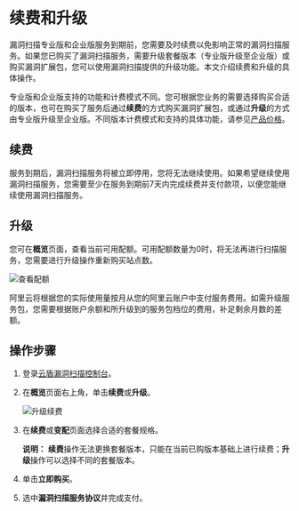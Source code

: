 # 续费和升级

漏洞扫描专业版和企业版服务到期前，您需要及时续费以免影响正常的漏洞扫描服务。如果您已购买了漏洞扫描服务，需要升级套餐版本（专业版升级至企业版）或购买漏洞扩展包，您可以使用漏洞扫描提供的升级功能。本文介绍续费和升级的具体操作。

专业版和企业版支持的功能和计费模式不同。您可根据您业务的需要选择购买合适的版本，也可在购买了服务后通过**续费**的方式购买漏洞扩展包，或通过**升级**的方式由专业版升级至企业版。不同版本计费模式和支持的具体功能，请参见[产品价格](/cn.zh-CN/产品定价/产品价格.md)。

## 续费

服务到期后，漏洞扫描服务将被立即停用，您将无法继续使用。如果希望继续使用漏洞扫描服务，您需要至少在服务到期前7天内完成续费并支付款项，以便您能继续使用漏洞扫描服务。

## 升级

您可在**概览**页面，查看当前可用配额。可用配额数量为0时，将无法再进行扫描服务，您需要进行升级操作重新购买站点数。

![查看配额](https://static-aliyun-doc.oss-accelerate.aliyuncs.com/assets/img/zh-CN/9427769161/p13042.png)

阿里云将根据您的实际使用量按月从您的阿里云账户中支付服务费用。如需升级服务包，您需要根据账户余额和所升级到的服务包档位的费用，补足剩余月数的差额。

## 操作步骤

1.  登录[云盾漏洞扫描控制台](https://yundun.console.aliyun.com/?p=avds)。
2.  在**概览**页面右上角，单击**续费**或**升级**。

    ![升级续费](https://static-aliyun-doc.oss-accelerate.aliyuncs.com/assets/img/zh-CN/9427769161/p13044.png)

3.  在**续费**或**变配**页面选择合适的套餐规格。

    **说明：** **续费**操作无法更换套餐版本，只能在当前已购版本基础上进行续费；**升级**操作可以选择不同的套餐版本。

4.  单击**立即购买**。
5.  选中**漏洞扫描服务协议**并完成支付。

